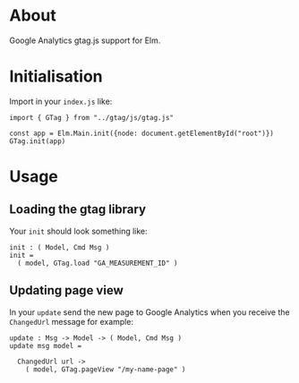 # About

Google Analytics gtag.js support for Elm.


# Initialisation

Import in your `index.js` like:

```
import { GTag } from "../gtag/js/gtag.js"

const app = Elm.Main.init({node: document.getElementById("root")})
GTag.init(app)
```


# Usage

## Loading the gtag library

Your `init` should look something like:

```
init : ( Model, Cmd Msg )
init =
  ( model, GTag.load "GA_MEASUREMENT_ID" )
```


## Updating page view

In your `update` send the new page to Google Analytics when you receive the `ChangedUrl` message for example:

```
update : Msg -> Model -> ( Model, Cmd Msg )
update msg model =

  ChangedUrl url ->
    ( model, GTag.pageView "/my-name-page" )
```
